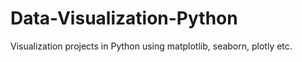 # Data-Visualization-Python
Visualization projects in Python using matplotlib, seaborn, plotly etc.
